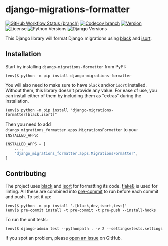 # django-migrations-formatter

[![GitHub Workflow Status (branch)](https://img.shields.io/github/workflow/status/MarkusH/django-migrations-formatter/Test%20&%20Deploy/main?style=for-the-badge)](https://github.com/MarkusH/django-migrations-formatter/actions?query=branch%3Amain+event%3Apush)
[![Codecov branch](https://img.shields.io/codecov/c/gh/MarkusH/django-migrations-formatter/main?style=for-the-badge)](https://app.codecov.io/gh/MarkusH/django-migrations-formatter/branch/main)
[![Version](https://img.shields.io/pypi/v/django-migrations-formatter?label=Version&style=for-the-badge)](https://pypi.org/project/django-migrations-formatter/)
![License](https://img.shields.io/pypi/l/django-migrations-formatter?style=for-the-badge)
![Python Versions](https://img.shields.io/pypi/pyversions/django-migrations-formatter?label=Python&style=for-the-badge)
![Django Versions](https://img.shields.io/pypi/djversions/django-migrations-formatter?color=%230C4B33&label=Django&style=for-the-badge)

This Django library will format Django migrations using
[black](https://pypi.org/project/black/) and [isort](https://pypi.org/project/isort/).

## Installation

Start by installing `django-migrations-formatter` from PyPI:

```console
(env)$ python -m pip install django-migrations-formatter
```

You will also need to make sure to have `black` and/or `isort` installed.
Without them, this library doesn't provide any value. For ease of use, you can
install either of them by including them as "extras" during the installation.

```console
(env)$ python -m pip install "django-migrations-formatter[black,isort]"
```

Then you need to add `django_migrations_formatter.apps.MigrationsFormatter` to
your `INSTALLED_APPS`:

```python
INSTALLED_APPS = [
    ...,
    'django_migrations_formatter.apps.MigrationsFormatter',
]
```

## Contributing

The project uses [black](https://pypi.org/project/black/) and
[isort](https://pypi.org/project/isort/) for formatting its code.
[flake8](https://pypi.org/project/flake8/) is used for linting. All these are
combined into [pre-commit](https://pre-commit.com/) to run before each commit
and push. To set it up:

```console
(env)$ python -m pip install '.[black,dev,isort,test]'
(env)$ pre-commit install -t pre-commit -t pre-push --install-hooks
```

To run the unit tests:

```console
(env)$ django-admin test --pythonpath . -v 2 --settings=tests.settings
```

If you spot an problem, please [open an issue](https://github.com/MarkusH/django-migrations-formatter/issues/new)
on GitHub.
